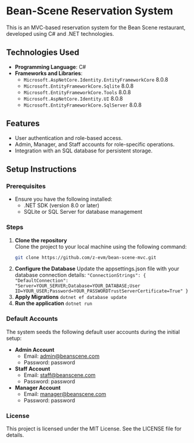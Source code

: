 # Bean-Scene Reservation System

This is an MVC-based reservation system for the Bean Scene restaurant, developed using C# and .NET technologies.

## Technologies Used

- **Programming Language**: C#
- **Frameworks and Libraries**:
  - `Microsoft.AspNetCore.Identity.EntityFrameworkCore` 8.0.8
  - `Microsoft.EntityFrameworkCore.Sqlite` 8.0.8
  - `Microsoft.EntityFrameworkCore.Tools` 8.0.8
  - `Microsoft.AspNetCore.Identity.UI` 8.0.8
  - `Microsoft.EntityFrameworkCore.SqlServer` 8.0.8

## Features

- User authentication and role-based access.
- Admin, Manager, and Staff accounts for role-specific operations.
- Integration with an SQL database for persistent storage.

## Setup Instructions

### Prerequisites

- Ensure you have the following installed:
  - .NET SDK (version 8.0 or later)
  - SQLite or SQL Server for database management

### Steps

1. **Clone the repository**  
   Clone the project to your local machine using the following command:  
   ```bash
   git clone https://github.com/z-evm/bean-scene-mvc.git
2. **Configure the Database**
   Update the appsettings.json file with your database connection details:
   `"ConnectionStrings": {
      "DefaultConnection": "Server=YOUR_SERVER;Database=YOUR_DATABASE;User ID=YOUR_USER;Password=YOUR_PASSWORDTrustServerCertificate=True"
     }`
3. **Apply Migrations**
   `dotnet ef database update`
4. **Run the application**
   `dotnet run`

### Default Accounts

The system seeds the following default user accounts during the initial setup:
  - **Admin Account**
      - Email: admin@beanscene.com
      - Password: password
  - **Staff Account**
      - Email: staff@beanscene.com
      - Password: password
  - **Manager Account**
      - Email: manager@beanscene.com
      - Password: password

### License

This project is licensed under the MIT License. See the LICENSE file for details.
